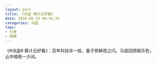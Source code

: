 ```yaml
---
layout: post
title: 《诗盗·算计云好看》
date: 2018-08-29 09:56:33
categories: 诗盗
tags:
- 七律
- 挨踢
---
```

《#诗盗#·算计云好看》：百年科技非一般，量子邪稣观之闪。马首回顾娱乐色，云中晴雨一夕间。
